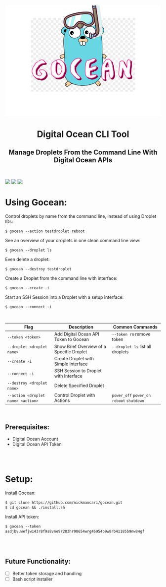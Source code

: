 ![](https://github.com/nickmancari/gocean/blob/master/img/gocean_logo.png)
<h1 align='center'>Digital Ocean  CLI Tool</h1>
<h2 align='center'>Manage Droplets From the Command Line With Digital Ocean APIs</h2>
<br>

![](https://img.shields.io/badge/OS-Linux-informational?style=flat&logo=Linux&logoColor=white&color=2bbc8a)
![](https://img.shields.io/badge/Code-Go-informational?style=flat&logo=go&logoColor=white&color=00add8)
![](https://img.shields.io/badge/Cloud-DigitalOcean-informational?style=flat&logo=digitalocean&logoColor=white&color=0080ff)

# Using Gocean:

Control droplets by name from the command line, instead of using Droplet IDs:
```
$ gocean --action testdroplet reboot
```
See an overview of your droplets in one clean command line view:
```
$ gocean --droplet ls
```
Even delete a droplet:
```
$ gocean --destroy testdroplet
```
Create a Droplet from the command line with interface:
```
$ gocean --create -i
```
Start an SSH Session into a Droplet with a setup interface:
```
$ gocean --connect -i
```
<br>

| Flag | Description | Common Commands |
| --- | --- | --- |
|`--token <token>` | Add Digital Ocean API Token to Gocean | `--token rm` remove token |
|`--droplet <droplet name>` | Show Brief Overview of a Specific Droplet | `--droplet ls` list all droplets |
|`--create -i` | Create Droplet with Simple Interface |
|`--connect -i` | SSH Session to Droplet with Interface |
|`--destroy <droplet name>` | Delete Specified Droplet |
|`--action <droplet name> <action>` | Control Droplet with Actions | `power_off` `power_on` `reboot` `shutdown`|

<br>

## Prerequisites:

- Digital Ocean Account
- Digital Ocean API Token

<br><br>
# Setup:

Install Gocean:
```
$ git clone https://github.com/nickmancari/gocean.git
$ cd gocean && ./install.sh
```
Install API token:
```
$ gocean --token asdjbvuwefjw143r8f9s8vne9r283hr98654wrg46954b9w8rb41185b9nw84gf
```
<br><br>

## Future Functionality:
- [ ] Better token storage and handling
- [ ] Bash script installer
